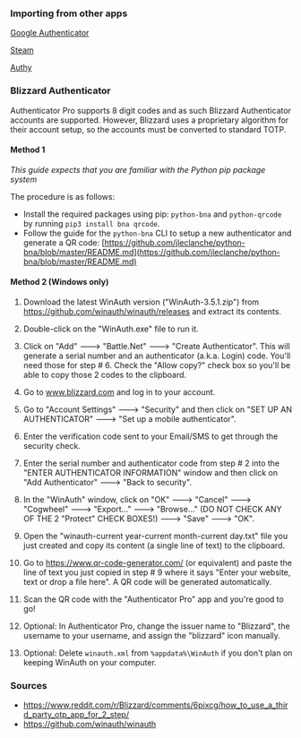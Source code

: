 ### Importing from other apps

[Google Authenticator](https://github.com/jamie-mh/AuthenticatorPro/wiki/Importing-from-Google-Authenticator)

[Steam](https://github.com/jamie-mh/AuthenticatorPro/wiki/Importing-from-Steam)

[Authy](https://github.com/jamie-mh/AuthenticatorPro/wiki/Importing-from-Authy)

### Blizzard Authenticator

Authenticator Pro supports 8 digit codes and as such Blizzard Authenticator accounts are supported. However, Blizzard uses a proprietary algorithm for their account setup, so the accounts must be converted to standard TOTP.

#### Method 1

*This guide expects that you are familiar with the Python pip package system*

The procedure is as follows:

- Install the required packages using pip: ``python-bna`` and ``python-qrcode`` by running ``pip3 install bna qrcode``.
- Follow the guide for the ``python-bna`` CLI to setup a new authenticator and generate a QR code: [https://github.com/jleclanche/python-bna/blob/master/README.md](https://github.com/jleclanche/python-bna/blob/master/README.md)

#### Method 2 (Windows only)

1. Download the latest WinAuth version ("WinAuth-3.5.1.zip") from https://github.com/winauth/winauth/releases and extract its contents.

2. Double-click on the "WinAuth.exe" file to run it.

3. Click on "Add" ---> "Battle.Net" ---> "Create Authenticator". This will generate a serial number and an authenticator (a.k.a. Login) code. You'll need those for step # 6. Check the "Allow copy?" check box so you'll be able to copy those 2 codes to the clipboard.

4. Go to www.blizzard.com and log in to your account.

5. Go to "Account Settings" ---> "Security" and then click on "SET UP AN AUTHENTICATOR" ---> "Set up a mobile authenticator".

6. Enter the verification code sent to your Email/SMS to get through the security check.

7. Enter the serial number and authenticator code from step # 2 into the "ENTER AUTHENTICATOR INFORMATION" window and then click on "Add Authenticator" ---> "Back to security".

8. In the "WinAuth" window, click on "OK" ---> "Cancel" ---> "Cogwheel" ---> "Export..." ---> "Browse..." (DO NOT CHECK ANY OF THE 2 "Protect" CHECK BOXES!) ---> "Save" ---> "OK".

9. Open the "winauth-current year-current month-current day.txt" file you just created and copy its content (a single line of text) to the clipboard.

10. Go to https://www.qr-code-generator.com/ (or equivalent) and paste the line of text you just copied in step # 9 where it says "Enter your website, text or drop a file here". A QR code will be generated automatically.

11. Scan the QR code with the "Authenticator Pro" app and you're good to go!

12. Optional: In Authenticator Pro, change the issuer name to "Blizzard", the username to your username, and assign the "blizzard" icon manually.

13. Optional: Delete `winauth.xml` from `%appdata%\WinAuth` if you don't plan on keeping WinAuth on your computer.

### Sources

- https://www.reddit.com/r/Blizzard/comments/6pixcg/how_to_use_a_third_party_otp_app_for_2_step/
- https://github.com/winauth/winauth
